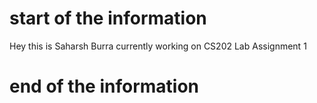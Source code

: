 # start of the information

Hey this is Saharsh Burra currently working on CS202 Lab Assignment 1

# end of the information
